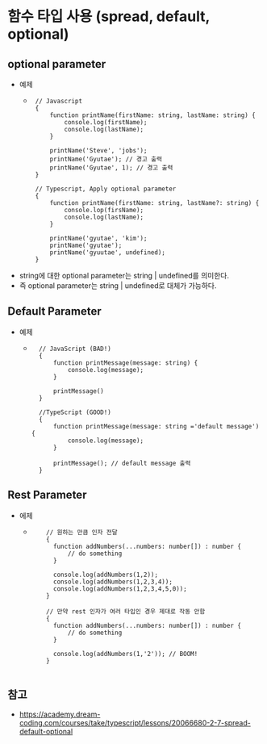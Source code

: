 # 함수 타입 사용 (spread, default, optional)

## optional parameter
- 예제
  - ```
     // Javascript
     {
         function printName(firstName: string, lastName: string) {
             console.log(firstName);
             console.log(lastName);
         }

         printName('Steve', 'jobs');
         printName('Gyutae'); // 경고 출력
         printName('Gyutae', 1); // 경고 출력   
     }

     // Typescript, Apply optional parameter
     {
         function printName(firstName: string, lastName?: string) {
             console.lop(firsName);
             console.log(lastName);
         }

         printName('gyutae', 'kim');
         printName('gyutae');
         printName('gyuutae', undefined);
     }
    ```  
 - string에 대한 optional parameter는 string | undefined를 의미한다.
 - 즉 optional parameter는 string | undefined로 대체가 가능하다.
  
## Default Parameter
 - 예제
   -  ```
        // JavaScript (BAD!)
        {
            function printMessage(message: string) {
                console.log(message);
            }

            printMessage()
        }

        //TypeScript (GOOD!)
        {
            function printMessage(message: string ='default message') {
                console.log(message);
            }

            printMessage(); // default message 출력
        }
      ```
    
## Rest Parameter
 - 에제
   -  ```
          // 원하는 만큼 인자 전달
          {
            function addNumbers(...numbers: number[]) : number {
                // do something
            }

            console.log(addNumbers(1,2));
            console.log(addNumbers(1,2,3,4));
            console.log(addNumbers(1,2,3,4,5,0));
          }

          // 만약 rest 인자가 여러 타입인 경우 제대로 작동 안함
          {
            function addNumbers(...numbers: number[]) : number {
                // do something
            }

            console.log(addNumbers(1,'2')); // BOOM!
          }


      ```


## 참고
 - https://academy.dream-coding.com/courses/take/typescript/lessons/20066680-2-7-spread-default-optional